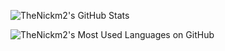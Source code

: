 ![TheNickm2's GitHub Stats](https://github-readme-stats.vercel.app/api?username=TheNickm2&count_private=true&show_icons=true&theme=github_dark&hide=issues,stars)

![TheNickm2's Most Used Languages on GitHub](https://github-readme-stats.vercel.app/api/top-langs?username=thenickm2&theme=github_dark)
